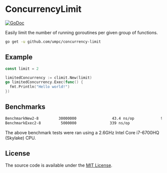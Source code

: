 # ConcurrencyLimit

[![GoDoc](https://godoc.org/github.com/umpc/concurrency-limit?status.svg)](https://godoc.org/github.com/umpc/concurrency-limit)

Easily limit the number of running goroutines per given group of functions.

```sh
go get -u github.com/umpc/concurrency-limit
```

## Example

```go
const limit = 2

limitedConcurrency := climit.New(limit)
go limitedConcurrency.Exec(func() {
  fmt.Println("Hello world!")
})
```

## Benchmarks

```sh
BenchmarkNew2-8         30000000                43.4 ns/op            96 B/op          1 allocs/op
BenchmarkExec2-8         5000000               339 ns/op               0 B/op          0 allocs/op
```

The above benchmark tests were ran using a 2.6GHz Intel Core i7-6700HQ (Skylake) CPU.

## License

The source code is available under the [MIT License](https://opensource.org/licenses/MIT).
